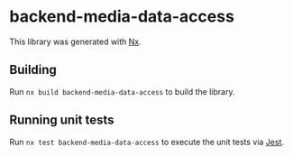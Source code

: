 # backend-media-data-access

This library was generated with [Nx](https://nx.dev).

## Building

Run `nx build backend-media-data-access` to build the library.

## Running unit tests

Run `nx test backend-media-data-access` to execute the unit tests via [Jest](https://jestjs.io).
